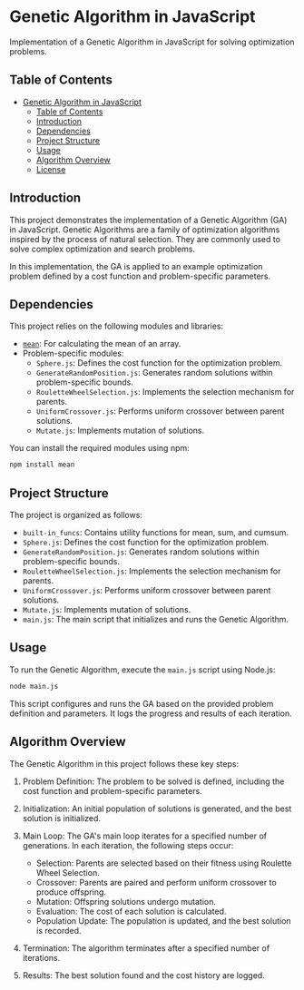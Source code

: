 # Genetic Algorithm in JavaScript

Implementation of a Genetic Algorithm in JavaScript for solving optimization problems.

## Table of Contents

- [Genetic Algorithm in JavaScript](#genetic-algorithm-in-javascript)
  - [Table of Contents](#table-of-contents)
  - [Introduction](#introduction)
  - [Dependencies](#dependencies)
  - [Project Structure](#project-structure)
  - [Usage](#usage)
  - [Algorithm Overview](#algorithm-overview)
  - [License](#license)

## Introduction

This project demonstrates the implementation of a Genetic Algorithm (GA) in JavaScript. Genetic Algorithms are a family of optimization algorithms inspired by the process of natural selection. They are commonly used to solve complex optimization and search problems.

In this implementation, the GA is applied to an example optimization problem defined by a cost function and problem-specific parameters.

## Dependencies

This project relies on the following modules and libraries:

- [`mean`](https://www.npmjs.com/package/mean): For calculating the mean of an array.
- Problem-specific modules:
  - `Sphere.js`: Defines the cost function for the optimization problem.
  - `GenerateRandomPosition.js`: Generates random solutions within problem-specific bounds.
  - `RouletteWheelSelection.js`: Implements the selection mechanism for parents.
  - `UniformCrossover.js`: Performs uniform crossover between parent solutions.
  - `Mutate.js`: Implements mutation of solutions.

You can install the required modules using npm:

```bash
npm install mean
```

## Project Structure

The project is organized as follows:

- `built-in_funcs`: Contains utility functions for mean, sum, and cumsum.
- `Sphere.js`: Defines the cost function for the optimization problem.
- `GenerateRandomPosition.js`: Generates random solutions within problem-specific bounds.
- `RouletteWheelSelection.js`: Implements the selection mechanism for parents.
- `UniformCrossover.js`: Performs uniform crossover between parent solutions.
- `Mutate.js`: Implements mutation of solutions.
- `main.js`: The main script that initializes and runs the Genetic Algorithm.

## Usage

To run the Genetic Algorithm, execute the `main.js` script using Node.js:

```bash
node main.js
```

This script configures and runs the GA based on the provided problem definition and parameters. It logs the progress and results of each iteration.

## Algorithm Overview

The Genetic Algorithm in this project follows these key steps:

1. Problem Definition: The problem to be solved is defined, including the cost function and problem-specific parameters.

2. Initialization: An initial population of solutions is generated, and the best solution is initialized.

3. Main Loop: The GA's main loop iterates for a specified number of generations. In each iteration, the following steps occur:

   - Selection: Parents are selected based on their fitness using Roulette Wheel Selection.
   - Crossover: Parents are paired and perform uniform crossover to produce offspring.
   - Mutation: Offspring solutions undergo mutation.
   - Evaluation: The cost of each solution is calculated.
   - Population Update: The population is updated, and the best solution is recorded.

4. Termination: The algorithm terminates after a specified number of iterations.

5. Results: The best solution found and the cost history are logged.

